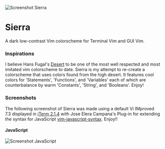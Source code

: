 ![Screenshot Sierra](https://cloud.githubusercontent.com/assets/11221489/12941822/f50aee0c-cf8a-11e5-8fd4-0af7c70f6a2d.jpg)

# Sierra #

A dark low-contrast Vim colorscheme for Terminal Vim and GUI Vim. 

### Inspirations ###

I believe Hans Fugal's [Desert](http://www.vim.org/scripts/script.php?script_id=105) to be one of the most well respected and most imitated vim colorscheme to date. Sierra is my attempt to re-create a colorscheme that uses colors found from the high desert. It features cool colors for 'Statements', 'Functions', and 'Variables' each of which are counterbalance by warm 'Constants', 'String', and 'Booleans'. Enjoy!

### Screenshots ###

The following screenshot of Sierra was made using a default Vi IMproved 7.3 displayed in [iTerm 2.1.4](https://www.iterm2.com) with Jose Elera Campana's Plug-in for extending the syntax for JavaScript [vim-javascript-syntax](https://github.com/jelera/vim-javascript-syntax). Enjoy!!


#### JavaScript ####
![Screenshot JavaScript]()
